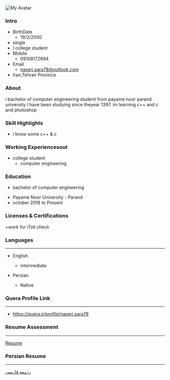 ![My Avatar](
https://avatars3.githubusercontent.com/u/72061364?s=400&u=20eae31c4fa6c199ee72b9216b01f388dfcecbf6&v=4)
### Intro

+ BirthDate
  - 19/2/2000
+ single
+ I college student
+ Mobile
  - 09108172694
+ Email
  - naseri.sara78@outlook.com
+ Iran,Tehran Province  



### About

i bachelor of computer engineering student from payame noor parand university I have been studying since theyear 1397. im learning c++ and c and photoshop

### Skill Highlights

+ i know some c++ & c


### Working Experiencesout
+ college student 
  - computer engineering

### Education
+ bachelor of computer engineering 

 - Payame Noor University - Parand
  - october 2018 to Present

### Licenses & Certifications
+work for iToll check 

### Languages
---
+ English 

  - intermediate
+ Persian

  - Native


### Quera Profile Link

---

+ https://quera.ir/profile/naseri.sara78


### Resume Assessment

---

[Resume](/assessment/assessment.pdf)

### Persian Resume

---

[رزومه فارسی](/index-fa.md)
